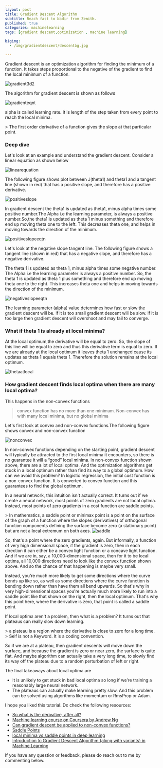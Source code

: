 ```yaml
---
layout: post
title: Gradient Descent Algorithm 
subtitle: Reach fast to Nadir from Zenith.
published: true
categories: machinelearning
tags: [gradient descent,optimization , machine learning]

bigimg:
  - /img/gradientdescent/descentbg.jpg

---
```


<p>Gradient descent is an optimization algorithm for finding the minimum of a function. It takes steps proportional to the negative of the gradient to find the local minimum of a function.</p>

<img src="/img/gradientdescent/gradient3d2.JPG" alt="gradient3d2"/>
<p>The algorithm for gradient descent is shown as follows</p>

<img src="https://github.com/Ruthwik/ruthwik.github.io/blob/master/img/gradientdescent/gradienteqnt.jpg" alt="gradienteqnt"/>

<p>alpha is called learning rate. It is length of the step taken from every point to reach the local minima.</p>
> The first order derivative of a function gives the slope at that particular point.

<h3>Deep dive</h3>
<p>
Let's look at an example and understand the gradient descent. Consider a linear equation as shown below</p>
<img src="/img/gradientdescent/linearequation.JPG" alt="linearequation"/>

<p>
The following figure shows plot between J(theta1) and theta1 and a tangent line (shown in red) that has a positive slope, and therefore has a positive derivative.    
</p>

<img src="/img/gradientdescent/positiveslope.JPG" alt="positiveslope"/>

<p>
In gradient descent the theta1 is updated as theta1, minus alpha times some positive number.The Alpha i.e the learning parameter, is always a positive number.So,the theta1 is updated as theta 1 minus something and therefore end up moving theta one to the left. This decreases theta one, and helps in moving towards the direction of the minimum. 
</p>
<img src="/img/gradientdescent/positiveslopeeqtn.JPG" alt="positiveslopeeqtn"/>

<p>Let's look at the negative slope tangent line. The following figure shows a tangent line (shown in red) that has a negative slope, and therefore has a negative derivative.</p>

<p>The theta 1 is updated as theta 1, minus alpha times some negative number. The Alpha i.e the learning parameter is always a positive number. So, the theta 1 is updated as theta 1 plus something and therefore end up moving theta one to the right. This increases theta one and helps in moving towards the direction of the minimum. </p>

<img src="/img/gradientdescent/negativeslopeeqtn.JPG" alt="negativeslopeeqtn"/>


<p>The learning parameter (alpha) value determines how fast or slow the gradient descent will be. If it is too small gradient descent will be slow. If it is too large then gradient descent will overshoot and may fail to converge.</p>

<h3>What if theta 1 is already at local minima?</h3>

<p>At the local optimum,the derivative will be equal to zero. So, the slope of this line will be equal to zero and thus this derivative term is equal to zero. If we are already at the local optimum it leaves theta 1 unchanged cause its updates as theta 1 equals theta 1. Therefore the  solution remains at the local optimum.</p>

<img src="/img/gradientdescent/thetaatlocal.JPG" alt="thetaatlocal"/>

<h3>How gradient descent finds local optima when there are many local optima?</h3>

<p>This happens in the non-convex functions</p>

> convex function has no more than one minimum.
> Non-convex has with many local minima, but no global minima
<p>Let's first look at convex and non-convex functions.The following figure shows convex and non-convex function</p>

<img src="https://github.com/Ruthwik/ruthwik.github.io/blob/master/img/gradientdescent/nonconvex.jpg" alt="nonconvex"/>

<p>In non-convex functions depending on the starting point, gradient descent will typically be attracted to the first local minima it encounters, so there is no guarantee it will a “good” local minima. In non-convex function shown above, there are a lot of local optima. And the optimization algorithms get stuck in a local optimum rather than find its way to a global optimum. How can we avoid this problem? In logistic regression, the initial cost function is a non-convex function. It is converted to convex function and this guarantees to find the global optimum.</p>


<p>
In a neural network, this intuition isn't actually correct. It turns out if we create a neural network, most points of zero gradients are not local optima. Instead, most points of zero gradients in a cost function are saddle points.
</p>
> In mathematics, a saddle point or minimax point is a point on the surface of the graph of a function where the slopes (derivatives) of orthogonal function components defining the surface become zero (a stationary point) but are not a local extremum on both axes.

<img src="/img/gradientdescent/saddle.JPG" alt="saddle"/>
<p>
 So, that's a point where the zero gradients, again. But informally, a function of very high dimensional space, if the gradient is zero, then in each direction it can either be a convex light function or a concave light function. And if we are in, say, a 10,000-dimensional space, then for it to be local optima, all 10,000 directions need to look like the convex function shown above. And so the chance of that happening is maybe very small. 
</p>

<p>
 Instead, you're much more likely to get some directions where the curve bends up like so, as well as some directions where the curve function is bending down rather than have them all bend upwards. So that's why in very high-dimensional spaces you're actually much more likely to run into a saddle point like that shown on the right, then the local optimum. That's why this point here, where the derivative is zero, that point is called a saddle point. </p>
<p>
If local optima aren't a problem, then what is a problem? It turns out that plateaus can really slow down learning.
</p>
> a plateau is a region where the derivative is close to zero for a long time.
> Self is not a Keyword. It is a coding convention.
<p> So if we are at a plateau, then gradient descents will move down the surface, and because the gradient is zero or near zero, the surface is quite flat. And maybe algorithm can actually take a very long time, to slowly find its way off the plateau due to a random perturbation of left or right.</p>
<p>
 The final takeaways about local optima are
 <ul>
	<li> It is unlikely to get stuck in bad local optima so long if we're training a reasonably large neural network. </li>
	<li> The plateaus can actually make learning pretty slow. And this problem can be solved using algorithms like momentum or RmsProp or Adam. </li>

</ul>
</p>

<p>I hope you liked this tutorial. Do check the following resources:  
	<ul>
      <li><a href="http://www.ugrad.math.ubc.ca/coursedoc/math100/notes/derivs/deriv5.html">So what is the derivative, after all?</a></li>
      <li><a href="https://www.coursera.org/learn/machine-learning">Machine learning course on Coursera by Andrew Ng</a></li>
      <li><a href="https://stats.stackexchange.com/questions/172900/can-gradient-descent-be-applied-to-non-convex-functions">Can gradient descent be applied to non-convex functions?</a></li>
	   <li><a href="https://ganguli-gang.stanford.edu/pdf/14.SaddlePoint.NIPS.pdf">Saddle Points</a></li>
	    <li><a href="https://datascience.stackexchange.com/questions/22853/local-minima-vs-saddle-points-in-deep-learning?noredirect=1&lq=1">local minima vs saddle points in deep learning</a></li>
		 <li><a href="https://www.analyticsvidhya.com/blog/2017/03/introduction-to-gradient-descent-algorithm-along-its-variants/">Introduction to Gradient Descent Algorithm (along with variants) in Machine Learning</a></li>
  	</ul> 
</p>

<p>If you have any question or feedback, please do reach out to me by commenting below.</p>

